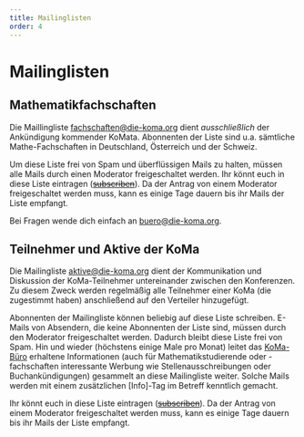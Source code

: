 ```yaml
---
title: Mailinglisten
order: 4
---
```


# Mailinglisten

## Mathematikfachschaften

Die Maillingliste <fachschaften@die-koma.org> dient _ausschließlich_ der Ankündigung kommender KoMata. Abonnenten der Liste sind u.a. sämtliche Mathe-Fachschaften in Deutschland, Österreich und der Schweiz.

Um diese Liste frei von Spam und überflüssigen Mails zu halten, müssen alle Mails durch einen Moderator freigeschaltet werden. Ihr könnt euch in diese Liste eintragen ([~~subscriben~~](https://lists.fs.tum.de/postorius/lists/komaliste.fs.tum.de/)). Da der Antrag von einem Moderator freigeschaltet werden muss, kann es einige Tage dauern bis ihr Mails der Liste empfangt.

Bei Fragen wende dich einfach an <buero@die-koma.org>.

## Teilnehmer und Aktive der KoMa

Die Mailingliste <aktive@die-koma.org> dient der Kommunikation und Diskussion der KoMa-Teilnehmer untereinander zwischen den Konferenzen. Zu diesem Zweck werden regelmäßig alle Teilnehmer einer KoMa (die zugestimmt haben) anschließend auf den Verteiler hinzugefügt.

Abonnenten der Mailingliste können beliebig auf diese Liste schreiben. E-Mails von Absendern, die keine Abonnenten der Liste sind, müssen durch den Moderator freigeschaltet werden. Dadurch bleibt diese Liste frei von Spam. Hin und wieder (höchstens einige Male pro Monat) leitet das [KoMa-Büro](/kommunikation/koma-buero/) erhaltene Informationen (auch für Mathematikstudierende oder -fachschaften interessante Werbung wie Stellenausschreibungen oder Buchankündigungen) gesammelt an diese Mailingliste weiter. Solche Mails werden mit einem zusätzlichen [Info]-Tag im Betreff kenntlich gemacht.

Ihr könnt euch in diese Liste eintragen ([~~subscriben~~](https://lists.fs.tum.de/postorius/lists/komaforum.fs.tum.de/)). Da der Antrag von einem Moderator freigeschaltet werden muss, kann es einige Tage dauern bis ihr Mails der Liste empfangt.
